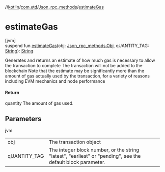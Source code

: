 //[kotlin](../../../index.md)/[com.etd](../index.md)/[Json_rpc_methods](index.md)/[estimateGas](estimate-gas.md)

# estimateGas

[jvm]\
suspend fun [estimateGas](estimate-gas.md)(obj: [Json_rpc_methods.Obj](-obj/index.md), qUANTITY_TAG: [String](https://kotlinlang.org/api/latest/jvm/stdlib/kotlin/-string/index.html)): [String](https://kotlinlang.org/api/latest/jvm/stdlib/kotlin/-string/index.html)

Generates and returns an estimate of how much gas is necessary to allow the transaction to complete The transaction will not be added to the blockchain Note that the estimate may be significantly more than the amount of gas actually used by the transaction, for a variety of reasons including EVM mechanics and node performance

#### Return

quantity The amount of gas used.

## Parameters

jvm

| | |
|---|---|
| obj | The transaction object |
| qUANTITY_TAG | The integer block number, or the string "latest", "earliest" or "pending", see the default block parameter. |
